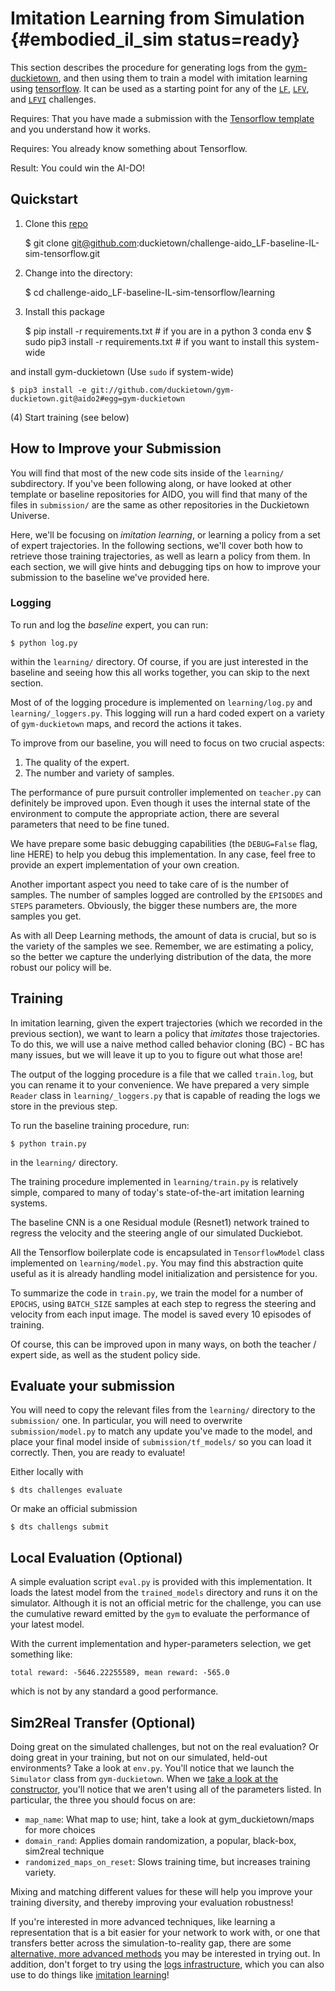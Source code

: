# Imitation Learning from Simulation {#embodied_il_sim status=ready}

This section describes the procedure for generating logs from the [gym-duckietown](https://github.com/duckietown/gym-duckietown), and then using them to train a model with imitation learning using [tensorflow](https://www.tensorflow.org/). It can be used as a starting point for any of the [`LF`](#lf), [`LFV`](#lf_v), and [`LFVI`](#lf_v_i) challenges.


<div class='requirements' markdown='1'>

Requires: That you have made a submission with the [Tensorflow template](#tensorflow-template) and you understand how it works.

Requires: You already know something about Tensorflow.

Result: You could win the AI-DO!

</div>

## Quickstart 

1) Clone this [repo](https://github.com/duckietown/challenge-aido_LF-baseline-IL-sim-tensorflow)

    $ git clone git@github.com:duckietown/challenge-aido_LF-baseline-IL-sim-tensorflow.git
    
2) Change into the directory:

    $ cd challenge-aido_LF-baseline-IL-sim-tensorflow/learning
    
3) Install this package

    $ pip install -r requirements.txt # if you are in a python 3 conda env
    $ sudo pip3 install -r requirements.txt  # if you want to install this system-wide

and install gym-duckietown (Use `sudo` if system-wide)

    $ pip3 install -e git://github.com/duckietown/gym-duckietown.git@aido2#egg=gym-duckietown
    
(4) Start training (see below)
    

## How to Improve your Submission

You will find that most of the new code sits inside of the `learning/` subdirectory. If you've been following along, or have looked at other template or baseline repositories for AIDO, you will find that many of the files in `submission/` are the same as other repositories in the Duckietown Universe.

Here, we'll be focusing on _imitation learning_, or learning a policy from a set of expert trajectories. In the following sections, we'll cover both how to retrieve those training trajectories, as well as learn a policy from them. In each section, we will give hints and debugging tips on how to improve your submission to the baseline we've provided here.

###  Logging

To run and log the _baseline_ expert, you can run:

    $ python log.py
    
within the `learning/` directory. Of course, if you are just interested in the baseline and seeing how this all works together, you can skip to the next section.

Most of of the logging procedure is implemented on `learning/log.py` and `learning/_loggers.py`. This logging will run a hard coded expert on a variety of `gym-duckietown` maps, and record the actions it takes. 

To improve from our baseline, you will need to focus on two crucial aspects:

1. The quality of the expert.
2. The number and variety of samples.

The performance of pure pursuit controller implemented on `teacher.py` can definitely be improved upon.
Even though it uses the internal state of the environment to compute the appropriate action, there are several parameters that need to be fine tuned.

We have prepare some basic debugging capabilities (the `DEBUG=False` flag, line HERE) to help you debug this implementation.
In any case, feel free to provide an expert implementation of your own creation.

Another important aspect you need to take care of is the number of samples.
The number of samples logged are controlled by the `EPISODES` and `STEPS` parameters.
Obviously, the bigger these numbers are, the more samples you get.

As with all Deep Learning methods, the amount of data is crucial, but so is the variety of the samples we see.
Remember, we are estimating a policy, so the better we capture the underlying distribution of the data, the more robust our policy will be.


##  Training

In imitation learning, given the expert trajectories (which we recorded in the previous section), we want to learn a policy that _imitates_ those trajectories. To do this, we will use a naive method called behavior cloning (BC) - BC has many issues, but we will leave it up to you to figure out what those are!

The output of the logging procedure is a file that we called `train.log`, but you can rename it to your convenience.
We have prepared a very simple `Reader` class in `learning/_loggers.py` that is capable of reading the logs we store in the previous step.

To run the baseline training procedure, run:

    $ python train.py
    
in the `learning/` directory. 

The training procedure implemented in `learning/train.py` is relatively simple, compared to many of today's state-of-the-art imitation learning systems.

The baseline CNN is a one Residual module (Resnet1) network trained to regress the velocity and the steering angle of our simulated Duckiebot.

All the Tensorflow boilerplate code is encapsulated in `TensorflowModel` class implemented on `learning/model.py`.
You may find this abstraction quite useful as it is already handling model initialization and persistence for you.

To summarize the code in `train.py`, we train the model for a number of `EPOCHS`, using `BATCH_SIZE` samples at each step  to regress the steering and velocity from each input image. The model is saved every 10 episodes of training.

Of course, this can be improved upon in many ways, on both the teacher / expert side, as well as the student policy side. 

## Evaluate your submission

You will need to copy the relevant files from the `learning/` directory to the `submission/` one. In particular, you will need to overwrite `submission/model.py` to match any update you've made to the model, and place your final model inside of `submission/tf_models/` so you can load it correctly. Then, you are ready to evaluate!

Either locally with 

    $ dts challenges evaluate
    
Or make an official submission

    $ dts challengs submit



##  Local Evaluation (Optional)

A simple evaluation script `eval.py` is provided with this implementation.
It loads the latest model from the `trained_models` directory and runs it on the simulator.
Although it is not an official metric for the challenge, you can use the cumulative reward emitted by the `gym` to evaluate the performance of your latest model.

With the current implementation and hyper-parameters selection, we get something like:

```
total reward: -5646.22255589, mean reward: -565.0
```

which is not by any standard a good performance.

## Sim2Real Transfer (Optional)

Doing great on the simulated challenges, but not on the real evaluation? Or doing great in your training, but not on our simulated, held-out environments? Take a look at `env.py`. You'll notice that we launch the `Simulator` class from `gym-duckietown`. When we [take a look at the constructor](https://github.com/duckietown/gym-duckietown/blob/aido2_lf_r1/gym_duckietown/simulator.py#L145-L180), you'll notice that we aren't using all of the parameters listed. In particular, the three you should focus on are:
    
- `map_name`: What map to use; hint, take a look at gym_duckietown/maps for more choices
- `domain_rand`: Applies domain randomization, a popular, black-box, sim2real technique
- `randomized_maps_on_reset`: Slows training time, but increases training variety.

Mixing and matching different values for these will help you improve your training diversity, and thereby improving your evaluation robustness!

If you're interested in more advanced techniques, like learning a representation that is a bit easier for your network to work with, or one that transfers better across the simulation-to-reality gap, there are some [alternative, more advanced methods](https://github.com/duckietown/segmentation-transfer) you may be interested in trying out. In addition, don't forget to try using the [logs infrastructure](http://logs.duckietown.org/), which you can also use to do things like [imitation learning](https://github.com/duckietown/challenge-aido_LF-baseline-IL-logs-tensorflow/)!

